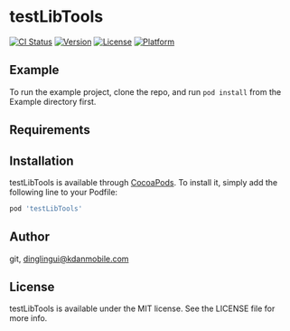 # testLibTools

[![CI Status](https://img.shields.io/travis/git/testLibTools.svg?style=flat)](https://travis-ci.org/git/testLibTools)
[![Version](https://img.shields.io/cocoapods/v/testLibTools.svg?style=flat)](https://cocoapods.org/pods/testLibTools)
[![License](https://img.shields.io/cocoapods/l/testLibTools.svg?style=flat)](https://cocoapods.org/pods/testLibTools)
[![Platform](https://img.shields.io/cocoapods/p/testLibTools.svg?style=flat)](https://cocoapods.org/pods/testLibTools)

## Example

To run the example project, clone the repo, and run `pod install` from the Example directory first.

## Requirements

## Installation

testLibTools is available through [CocoaPods](https://cocoapods.org). To install
it, simply add the following line to your Podfile:

```ruby
pod 'testLibTools'
```

## Author

git, dinglingui@kdanmobile.com

## License

testLibTools is available under the MIT license. See the LICENSE file for more info.
